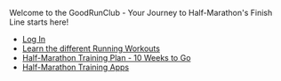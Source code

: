 Welcome to the GoodRunClub - Your Journey to Half-Marathon's Finish Line starts here!

- [Log In](login/login.html)
- [Learn the different Running Workouts](about.md)
- [Half-Marathon Training Plan - 10 Weeks to Go](plan.md)
- [Half-Marathon Training Apps](apps.md)

